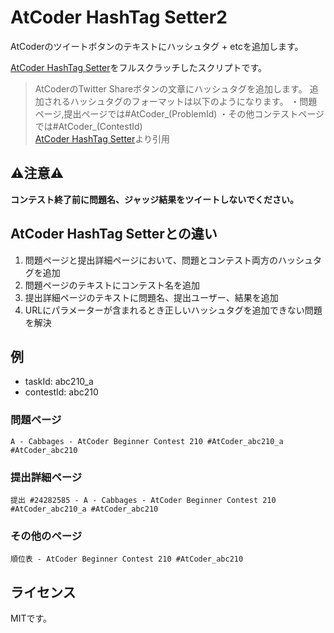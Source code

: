# AtCoder HashTag Setter2

AtCoderのツイートボタンのテキストにハッシュタグ + etcを追加します。

[AtCoder HashTag Setter](https://greasyfork.org/ja/scripts/422324-atcoder-hashtag-setter)をフルスクラッチしたスクリプトです。

> AtCoderのTwitter Shareボタンの文章にハッシュタグを追加します。
> 追加されるハッシュタグのフォーマットは以下のようになります。
> ・問題ページ,提出ページでは#AtCoder_(ProblemId)
> ・その他コンテストページでは#AtCoder_(ContestId)  
> [AtCoder HashTag Setter](https://greasyfork.org/ja/scripts/422324-atcoder-hashtag-setter)より引用

## ⚠️注意⚠️

**コンテスト終了前に問題名、ジャッジ結果をツイートしないでください。**

## AtCoder HashTag Setterとの違い

1. 問題ページと提出詳細ページにおいて、問題とコンテスト両方のハッシュタグを追加
2. 問題ページのテキストにコンテスト名を追加
3. 提出詳細ページのテキストに問題名、提出ユーザー、結果を追加
4. URLにパラメーターが含まれるとき正しいハッシュタグを追加できない問題を解決

## 例

* taskId: abc210_a
* contestId: abc210

### 問題ページ

`A - Cabbages - AtCoder Beginner Contest 210 #AtCoder_abc210_a #AtCoder_abc210`

### 提出詳細ページ

`提出 #24282585 - A - Cabbages - AtCoder Beginner Contest 210 #AtCoder_abc210_a #AtCoder_abc210`

### その他のページ

`順位表 - AtCoder Beginner Contest 210 #AtCoder_abc210`

## ライセンス

MITです。
